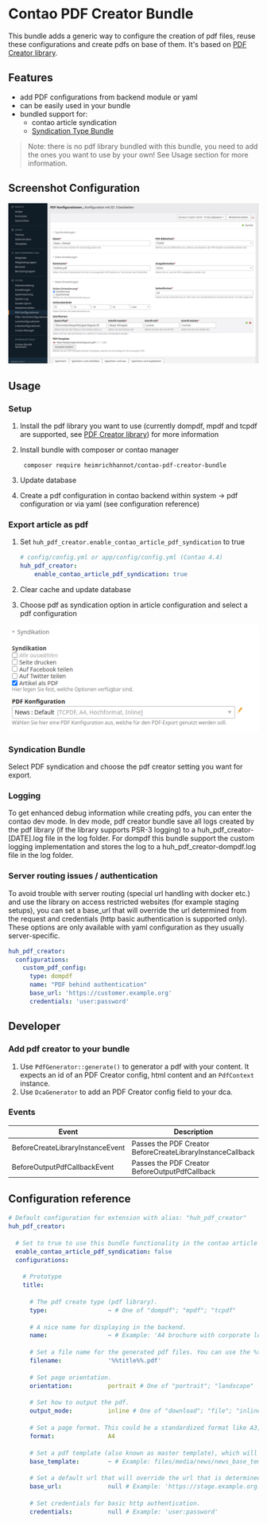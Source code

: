# Contao PDF Creator Bundle

This bundle adds a generic way to configure the creation of pdf files, reuse these configurations and create pdfs on base of them. It's based on [PDF Creator library](https://github.com/heimrichhannot/pdf-creator).

## Features
- add PDF configurations from backend module or yaml
- can be easily used in your bundle
- bundled support for: 
    - contao article syndication
    - [Syndication Type Bundle](https://github.com/heimrichhannot/contao-syndication-type-bundle)
    
> Note: there is no pdf library bundled with this bundle, you need to add the ones you want to use by your own! See Usage section for more information.

## Screenshot Configuration

![](docs/img/screenshot_contao_pdf_configuration.png)

## Usage

### Setup
1. Install the pdf library you want to use (currently dompdf, mpdf and tcpdf are supported, see [PDF Creator library](https://github.com/heimrichhannot/pdf-creator)) for more information
1. Install bundle with composer or contao manager 
   
        composer require heimrichhannot/contao-pdf-creator-bundle
   
1. Update database
1. Create a pdf configuration in contao backend within system -> pdf configuration or via yaml (see configuration reference)

### Export article as pdf

1. Set `huh_pdf_creator.enable_contao_article_pdf_syndication` to true

    ```yaml
    # config/config.yml or app/config/config.yml (Contao 4.4)
    huh_pdf_creator:
        enable_contao_article_pdf_syndication: true
    ```

1. Clear cache and update database
1. Choose pdf as syndication option in article configuration and select a pdf configuration

![](docs/img/screenshow_contao_article_syndication.png)

### Syndication Bundle

Select PDF syndication and choose the pdf creator setting you want for export.

### Logging

To get enhanced debug information while creating pdfs, you can enter the contao dev mode. 
In dev mode, pdf creator bundle save all logs created by the pdf library (if the library supports PSR-3 logging) to a huh_pdf_creator-[DATE].log file in the log folder.
For dompdf this bundle support the custom logging implementation and stores the log to a huh_pdf_creator-dompdf.log file in the log folder.

### Server routing issues / authentication

To avoid trouble with server routing (special url handling with docker etc.) and use the library on access restricted websites (for example staging setups), you can set a base_url that will override the url determined from the request and credentials (http basic authentication is supported only). These options are only available with yaml configuration as they usually server-specific.

```yaml
huh_pdf_creator:
  configurations:
    custom_pdf_config:
      type: dompdf
      name: "PDF behind authentication"
      base_url: 'https://customer.example.org'
      credentials: 'user:password'
```

## Developer

### Add pdf creator to your bundle

1. Use `PdfGenerator::generate()` to generator a pdf with your content. It expects an id of an PDF Creator config, html content and an `PdfContext` instance.
1. Use `DcaGenerator` to add an PDF Creator config field to your dca.

### Events

Event | Description
----- | -----------
BeforeCreateLibraryInstanceEvent | Passes the PDF Creator BeforeCreateLibraryInstanceCallback
BeforeOutputPdfCallbackEvent | Passes the PDF Creator BeforeOutputPdfCallback

## Configuration reference

```yaml
# Default configuration for extension with alias: "huh_pdf_creator"
huh_pdf_creator:

  # Set to true to use this bundle functionality in the contao article syndication.
  enable_contao_article_pdf_syndication: false
  configurations:

    # Prototype
    title:

      # The pdf create type (pdf library).
      type:                 ~ # One of "dompdf"; "mpdf"; "tcpdf"

      # A nice name for displaying in the backend.
      name:                 ~ # Example: 'A4 brochure with corporate logo'

      # Set a file name for the generated pdf files. You can use the %title% placeholder to use the title of the content to export in the file name.
      filename:             '%%title%%.pdf'

      # Set page orientation.
      orientation:          portrait # One of "portrait"; "landscape"

      # Set how to output the pdf.
      output_mode:          inline # One of "download"; "file"; "inline"; "string"

      # Set a page format. This could be a standardized format like A3, A4, A5 or Legal, otherwise you can specify the format in millimeter (width x height, seperated by comma, for example 180,210).
      format:               A4

      # Set a pdf template (also known as master template), which will be the base template for the generated pdf files. Must be a path relative to the contao web root.
      base_template:        ~ # Example: files/media/news/news_base_template.pdf

      # Set a default url that will override the url that is determined by the request. This can be usefull on development servers with custom url mapping.
      base_url:             null # Example: 'https://stage.example.org:8001/examplepath/'

      # Set credentials for basic http authentication.
      credentials:          null # Example: 'user:password'
```